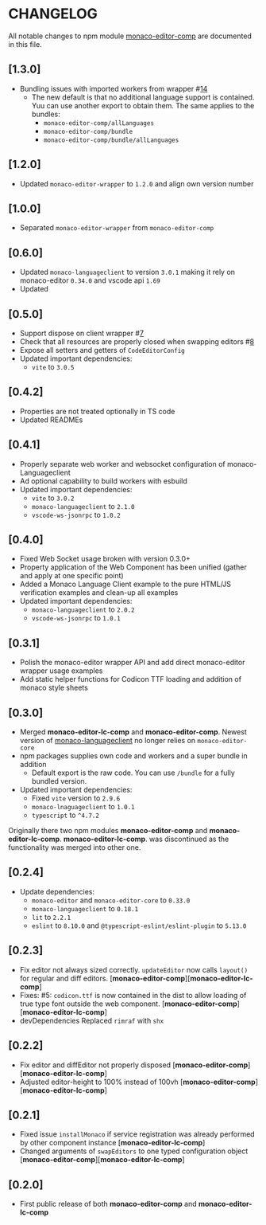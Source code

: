 # CHANGELOG

All notable changes to npm module [monaco-editor-comp](https://www.npmjs.com/package/monaco-editor-comp) are documented in this file.

## [1.3.0]

- Bundling issues with imported workers from wrapper #[14](https://github.com/TypeFox/monaco-components/issue/14)
  - The new default is that no additional language support is contained. Yuu can use another export to obtain them. The same applies to the bundles:
    - `monaco-editor-comp/allLanguages`
    - `monaco-editor-comp/bundle`
    - `monaco-editor-comp/bundle/allLanguages`

## [1.2.0]

- Updated `monaco-editor-wrapper` to `1.2.0` and align own version number

## [1.0.0]

- Separated `monaco-editor-wrapper` from `monaco-editor-comp`

## [0.6.0]

- Updated `monaco-languageclient` to version `3.0.1` making it rely on monaco-editor `0.34.0` and vscode api `1.69`
- Updated

## [0.5.0]

- Support dispose on client wrapper #[7](https://github.com/TypeFox/monaco-components/pull/7)
- Check that all resources are properly closed when swapping editors #[8](https://github.com/TypeFox/monaco-components/issues/8)
- Expose all setters and getters of `CodeEditorConfig`
- Updated important dependencies:
  - `vite` to `3.0.5`

## [0.4.2]

- Properties are not treated optionally in TS code
- Updated READMEs

## [0.4.1]

- Properly separate web worker and websocket configuration of monaco-Languageclient
- Ad optional capability to build workers with esbuild
- Updated important dependencies:
  - `vite` to `3.0.2`
  - `monaco-languageclient` to `2.1.0`
  - `vscode-ws-jsonrpc` to `1.0.2`

## [0.4.0]

- Fixed Web Socket usage broken with version 0.3.0+
- Property application of the Web Component has been unified (gather and apply at one specific point)
- Added a Monaco Language Client example to the pure HTML/JS verification examples and clean-up all examples
- Updated important dependencies:
  - `monaco-languageclient` to `2.0.2`
  - `vscode-ws-jsonrpc` to `1.0.1`

## [0.3.1]

- Polish the monaco-editor wrapper API and add direct monaco-editor wrapper usage examples
- Add static helper functions for Codicon TTF loading and addition of monaco style sheets

## [0.3.0]

- Merged **monaco-editor-lc-comp** and **monaco-editor-comp**. Newest version of [monaco-languageclient](https://github.com/TypeFox/monaco-languageclient) no longer relies on `monaco-editor-core`
- npm packages supplies own code and workers and a super bundle in addition
  - Default export is the raw code. You can use `/bundle` for a fully bundled version.
- Updated important dependencies:
  - Fixed `vite` version to `2.9.6`
  - `monaco-lnaguageclient` to `1.0.1`
  - `typescript` to `^4.7.2`

Originally there two npm modules **monaco-editor-comp** and **monaco-editor-lc-comp**. **monaco-editor-lc-comp**. was discontinued as the functionality was merged into other one.

## [0.2.4]

- Update dependencies:
  - `monaco-editor` and `monaco-editor-core` to `0.33.0`
  - `monaco-languageclient` to `0.18.1`
  - `lit` to `2.2.1`
  - `eslint` to `8.10.0` and `@typescript-eslint/eslint-plugin` to `5.13.0`

## [0.2.3]

- Fix editor not always sized correctly. `updateEditor` now calls `layout()` for regular and diff editors. [**monaco-editor-comp**][**monaco-editor-lc-comp**]
- Fixes: #5: `codicon.ttf` is now contained in the dist to allow loading of true type font outside the web component. [**monaco-editor-comp**][**monaco-editor-lc-comp**]
- devDependencies Replaced `rimraf` with `shx`

## [0.2.2]

- Fix editor and diffEditor not properly disposed [**monaco-editor-comp**][**monaco-editor-lc-comp**]
- Adjusted editor-height to 100% instead of 100vh [**monaco-editor-comp**][**monaco-editor-lc-comp**]

## [0.2.1]

- Fixed issue `installMonaco` if service registration was already performed by other component instance [**monaco-editor-lc-comp**]
- Changed arguments of `swapEditors` to one typed configuration object [**monaco-editor-comp**][**monaco-editor-lc-comp**]

## [0.2.0]

- First public release of both **monaco-editor-comp** and **monaco-editor-lc-comp**
